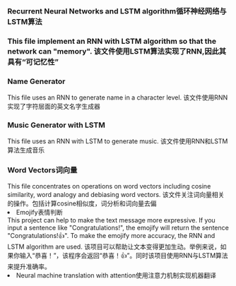 <h3>Recurrent Neural Networks and LSTM algorithm循环神经网络与LSTM算法<h3>
This file implement an RNN with LSTM algorithm so that the network can "memory".
该文件使用LSTM算法实现了RNN,因此其具有“可记忆性”


<h3>Name Generator</h3>
This file uses an RNN to generate name in a character level.
该文件使用RNN实现了字符层面的英文名字生成器

<h3>Music Generator with LSTM</h3>
This file uses an RNN with LSTM to generate music.
该文件使用RNN和LSTM算法生成音乐

<h3>Word Vectors词向量</h3>
This file concentrates on operations on word vectors including cosine similarity, word analogy and debiasing word vectors.
该文件关注词向量相关的操作。包括计算cosine相似度，词分析和词向量去偏

<li>Emojify表情判断</li>
This project can help to make the text message more expressive. If you input a sentence like "Congratulations!", the emojify will return the sentence "Congratulations!👍". To make the emojify more accuracy, the RNN and LSTM algorithm are used.
该项目可以帮助让文本变得更加生动。举例来说，如果你输入“恭喜！”，该程序会返回“恭喜！👍”。同时该项目使用RNN与LSTM算法来提升准确率。


<li>Neural machine translation with attention使用注意力机制实现机器翻译</li>


